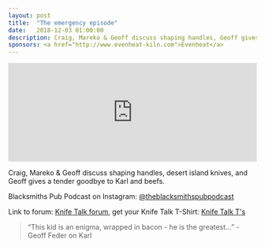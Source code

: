 ```yaml
---
layout: post
title:  "The emergency episode"
date:   2018-12-03 01:00:00
description: Craig, Mareko & Geoff discuss shaping handles, Geoff gives a tender goodbye to Karl and beefs. 
sponsors: <a href="http://www.evenheat-kiln.com">Evenheat</a>
---
```


<iframe frameborder='0' height='200px' scrolling='no' seamless src='https://embed.simplecast.com/15123743?color=f5f5f5' width='100%'></iframe>

Craig, Mareko & Geoff discuss shaping handles, desert island knives, and Geoff gives a tender goodbye to Karl and beefs. 

 

Blacksmiths Pub Podcast on Instagram: <a href="https://www.instagram.com/theblacksmithspubpodcast"> @theblacksmithspubpodcast</a>  
  

Link to forum: <a href="http://forum.knifetalk.net">Knife Talk forum</a>, get your Knife Talk T-Shirt: <a href="https://www.chopknives.com/collections/t-shirts/products/knife-talk-t-shirt">Knife Talk T's</a> 




 


<blockquote class="largeQuote">“This kid is an enigma, wrapped in bacon - he is the greatest...” - Geoff Feder on Karl </blockquote>



